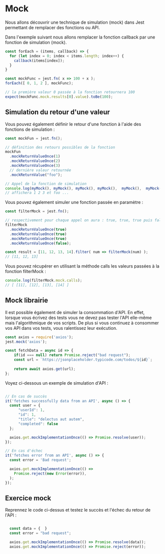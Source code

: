 # Mock

Nous allons découvrir une technique de simulation (mock) dans Jest permettant de remplacer des fonctions ou API.

Dans l'exemple suivant nous allons remplacer la fonction callback par une fonction de simulation (mock).

```js
const forEach = (items, callback) => {
  for (let index = 0; index < items.length; index++) {
    callback(items[index]);
  }
}

const mockFunc = jest.fn( x => 100 + x );
forEach([ 0, 1, 2 ], mockFunc);

// la première valeur 0 passée à la fonction retournera 100
expect(mockFunc.mock.results[0].value).toBe(100);
```

## Simulation du retour d'une valeur

Vous pouvez également définir le retour d'une fonction à l'aide des fonctions de simulation :

```js
const mockFun = jest.fn();

// définition des retours possibles de la fonction
mockFun
  .mockReturnValueOnce(1)
  .mockReturnValueOnce(2)
  .mockReturnValueOnce(3)
  // dernière valeur retournée
  .mockReturnValue("foo");

// Appel de la fonction de simulation
console.log(myMock(), myMock(), myMock(), myMock(),  myMock(),  myMock() );
// affichera 1 2 3 et foo ...

```

Vous pouvez également simuler une fonction passée en paramètre :

```js
const filterMock = jest.fn();

// respectivement pour chaque appel on aura : true, true, true puis false
filterMock
  .mockReturnValueOnce(true)
  .mockReturnValueOnce(true)
  .mockReturnValueOnce(true)
  .mockReturnValueOnce(false);

const result = [11, 12, 13, 14].filter( num => filterMock(num) );
// [11, 12, 13]
```

Vous pouvez récupérer en utilisant la méthode calls les valeurs passées à la fonction filterMock :

```js
console.log(filterMock.mock.calls);
// [ [11], [12], [13], [14] ]
```

## Mock librairie

Il est possible également de simuler la consommation d'API. En effet, lorsque vous écrivez des tests vous ne devez pas tester l'API elle-même mais l'algorithmique de vos scripts. De plus si vous continuez à consommer vos API dans vos tests, vous ralentissez leur exécution.

```js
const axios = require('axios');
jest.mock('axios');

const fetchData = async id => {
    if(id === null) return Promise.reject("bad request");
    const url = `https://jsonplaceholder.typicode.com/todos/${id}`;
  
    return await axios.get(url);
};
```

Voyez ci-dessous un exemple de simulation d'API :

```js

// En cas de succès
it('fetches successfully data from an API', async () => {
  const user = {
      "userId": 1,
      "id": 1,
      "title": "delectus aut autem",
      "completed": false
  };

  axios.get.mockImplementationOnce(() => Promise.resolve(user));
});

// En cas d'échec
it('fetches error from an API', async () => {
  const error = 'Bad request';

  axios.get.mockImplementationOnce(() =>
    Promise.reject(new Error(error)),
  );
});
```

## Exercice mock

Reprennez le code ci-dessus et testez le succès et l'échec du retour de l'API :

```js

  const data = {  }
  const error = "bad request";

  axios.get.mockImplementationOnce(() => Promise.resolve(data));
  axios.get.mockImplementationOnce(() => Promise.reject(error));
  ```
